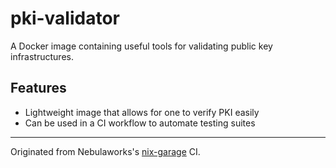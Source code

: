 # pki-validator
A Docker image containing useful tools for validating public key infrastructures.

## Features
- Lightweight image that allows for one to verify PKI easily
- Can be used in a CI workflow to automate testing suites

---------------
Originated from Nebulaworks's [nix-garage](https://github.com/Nebulaworks/nix-garage) CI.